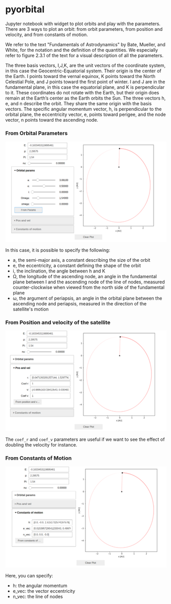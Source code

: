 # pyorbital
Jupyter notebook with widget to plot orbits and play with the parameters. There are 3 ways to plot an orbit: from orbit parameters, from position and velocity, and from constants of motion.

We refer to the text "Fundamentals of Astrodynamics" by Bate, Mueller, and White, for the notation and the definition of the quantities. We especially refer to figure 2.3.1 of the text for a visual description of all the parameters.


The three basis vectors, I,J,K, are the unit vectors of the coordinate system, in this case the Geocentric-Equatorial system. Their origin is the center of the Earth. I points toward the vernal equinox, K points toward the North Celestial Pole, and J points toward the first point of winter. I and J are in the fundamental plane, in this case the equatorial plane, and K is perpendicular to it. These coordinates do not rotate with the Earth, but their origin does remain at the Earth’s center as the Earth orbits the Sun. The three vectors h, e, and n describe the orbit. They share the same origin with the basis vectors. The specific angular momentum vector, h, is perpendicular to the orbital plane, the eccentricity vector, e, points toward perigee, and the node vector, n points toward the
ascending node.



### From Orbital Parameters

![From_params](https://github.com/edoardovivo/pyorbital/blob/develop/img/from_params.png)

In this case, it is possible to specify the following:

* a, the semi-major axis, a constant describing the size of the orbit
* e, the eccentricity, a constant defining the shape of the orbit
* i, the inclination, the angle between h and K
* Ω, the longitude of the ascending node, an angle in the fundamental plane between I  and the ascending node of the line of nodes, measured counter-clockwise when viewed from the north side of the fundamental plane
* ω, the argument of periapsis, an angle in the orbital plane between the ascending node and periapsis, measured in the direction of the satellite's motion

### From Position and velocity of the satellite

![From_pos_vel](https://github.com/edoardovivo/pyorbital/blob/develop/img/from_pos_vel.png)

The ```coef_r``` and ```coef_v``` parameters are useful if we want to see the effect of doubling the velocity for instance. 

### From Constants of Motion

![From_const_motion](https://github.com/edoardovivo/pyorbital/blob/develop/img/from_const_motion.png)

Here, you can specify:

* h: the angular momentum
* e_vec: the vector eccentricity
* n_vec: the line of nodes
